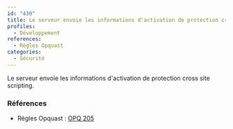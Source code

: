 ```yaml
---
id: "430"
title: Le serveur envoie les informations d'activation de protection cross site scripting.
profiles:
  - Développement
references:
  - Règles Opquast
categories:
  - Sécurité
---
```


Le serveur envoie les informations d'activation de protection cross site scripting.

### Références

*   Règles Opquast : [OPQ 205](https://checklists.opquast.com/fr/assurance-qualite-web/le-serveur-envoie-les-informations-dactivation-de-protection-cross-site-scripting)
